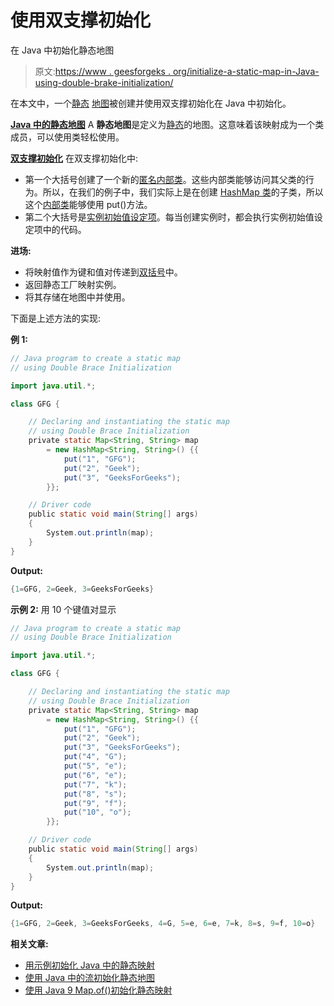 # 使用双支撑初始化

在 Java 中初始化静态地图

> 原文:[https://www . geesforgeks . org/initialize-a-static-map-in-Java-using-double-brake-initialization/](https://www.geeksforgeeks.org/initialize-a-static-map-in-java-using-double-brace-initialization/)

在本文中，一个[静态](https://www.geeksforgeeks.org/static-keyword-java/) [地图](https://www.geeksforgeeks.org/map-interface-java-examples/)被创建并使用双支撑初始化在 Java 中初始化。

**[Java 中的静态地图](https://www.geeksforgeeks.org/initialize-a-static-map-in-java-with-examples/)**
A **静态地图**是定义为[静态](https://www.geeksforgeeks.org/static-keyword-java/)的地图。这意味着该映射成为一个类成员，可以使用类轻松使用。

**[双支撑初始化](https://www.geeksforgeeks.org/double-brace-initialization-java/)**
在双支撑初始化中:

*   第一个大括号创建了一个新的[匿名内部类](https://www.geeksforgeeks.org/anonymous-inner-class-java/)。这些内部类能够访问其父类的行为。所以，在我们的例子中，我们实际上是在创建 [HashMap 类](https://www.geeksforgeeks.org/java-util-hashmap-in-java-with-examples/)的子类，所以这个[内部类](https://www.geeksforgeeks.org/inner-class-java/)能够使用 put()方法。
*   第二个大括号是[实例初始值设定项](https://www.geeksforgeeks.org/instance-initialization-block-iib-java/)。每当创建实例时，都会执行实例初始值设定项中的代码。

**进场:**

*   将映射值作为键和值对传递到[双括号](https://www.geeksforgeeks.org/double-brace-initialization-java/)中。
*   返回静态工厂映射实例。
*   将其存储在地图中并使用。

下面是上述方法的实现:

**例 1:**

```java
// Java program to create a static map
// using Double Brace Initialization

import java.util.*;

class GFG {

    // Declaring and instantiating the static map
    // using Double Brace Initialization
    private static Map<String, String> map
        = new HashMap<String, String>() {{
            put("1", "GFG");
            put("2", "Geek");
            put("3", "GeeksForGeeks");
        }};

    // Driver code
    public static void main(String[] args)
    {
        System.out.println(map);
    }
}
```

**Output:**

```java
{1=GFG, 2=Geek, 3=GeeksForGeeks}

```

**示例 2:** 用 10 个键值对显示

```java
// Java program to create a static map
// using Double Brace Initialization

import java.util.*;

class GFG {

    // Declaring and instantiating the static map
    // using Double Brace Initialization
    private static Map<String, String> map
        = new HashMap<String, String>() {{
            put("1", "GFG");
            put("2", "Geek");
            put("3", "GeeksForGeeks");
            put("4", "G");
            put("5", "e");
            put("6", "e");
            put("7", "k");
            put("8", "s");
            put("9", "f");
            put("10", "o");
        }};

    // Driver code
    public static void main(String[] args)
    {
        System.out.println(map);
    }
}
```

**Output:**

```java
{1=GFG, 2=Geek, 3=GeeksForGeeks, 4=G, 5=e, 6=e, 7=k, 8=s, 9=f, 10=o}

```

**相关文章:**

*   [用示例初始化 Java 中的静态映射](https://www.geeksforgeeks.org/initialize-a-static-map-in-java-with-examples/)
*   [使用 Java 中的流初始化静态地图](https://www.geeksforgeeks.org/initialize-a-static-map-using-stream-in-java/)
*   [使用 Java 9 Map.of()初始化静态映射](https://www.geeksforgeeks.org/initialize-a-static-map-using-java-9-map-of/)